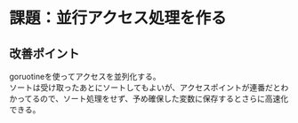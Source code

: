 # 課題：並行アクセス処理を作る

##  改善ポイント

goruotineを使ってアクセスを並列化する。  
ソートは受け取ったあとにソートしてもよいが、アクセスポイントが連番だとわかってるので、ソート処理をせず、予め確保した変数に保存するとさらに高速化できる。